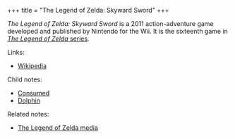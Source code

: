 +++
title = "The Legend of Zelda: Skyward Sword"
+++

*The Legend of Zelda: Skyward Sword* is a 2011 action-adventure game developed and published by Nintendo for the Wii. It is the sixteenth game in [*The Legend of Zelda* series](@/notes/The_Legend_of_Zelda_media.md).

Links:

- [Wikipedia](https://en.wikipedia.org/wiki/The_Legend_of_Zelda:_Skyward_Sword)

Child notes:

- [Consumed](@/notes/The_Legend_of_Zelda_Skyward_Sword/Consumed.md)
- [Dolphin](@/notes/The_Legend_of_Zelda_Skyward_Sword/Dolphin.md)

Related notes:

- [The Legend of Zelda media](@/notes/The_Legend_of_Zelda_media.md)
